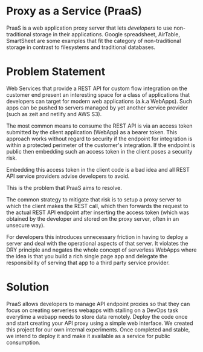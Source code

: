 # Proxy as a Service (PraaS)
PraaS is a web application proxy server that lets *developers* to use non-traditional storage in their applications. Google spreadsheet, AirTable, SmartSheet are some examples that fit the category of non-traditional storage in contrast to filesystems and traditional databases.

# Problem Statement
Web Services that provide a REST API for custom flow integration on the customer end present an interesting space for a class of applications that developers can target for modern web applications (a.k.a WebApps). Such apps can be pushed to servers managed by yet another service provider (such as zeit and netlify and AWS S3).

The most common means to consume the REST API is via an access token submitted by the client application (WebApp) as a bearer token. This approach works without regard to security if the endpoint for integration is within a protected perimeter of the customer's integration.  If the endpoint is public then embedding such an access token in the client poses a security risk.

Embedding this access token in the client code is a bad idea and all REST API service providers advise developers to avoid. 

This is the problem that PraaS aims to resolve. 

The common strategy to mitigate that risk is to setup a proxy server to which the client makes the REST call, which then forwards the request to the actual REST API endpoint after inserting the access token (which was obtained by the developer and stored on the proxy server, often in an unsecure way).

For developers this introduces unnecessary friction in having to deploy a server and deal with the operational aspects of that server. It violates the DRY principle and negates the whole concept of serverless WebApps where the idea is that you build a rich single page app and delegate the responsibility of serving that app to a third party service provider.

# Solution
PraaS allows developers to manage API endpoint proxies so that they can focus on creating serverless webapps with stalling on a DevOps task everytime a webapp needs to store data remotely. Deploy the code once and start creating your API proxy using a simple web interface. We created this project for our own internal experiments. Once completed and stable, we intend to deploy it and make it available as a service for public consumption.
